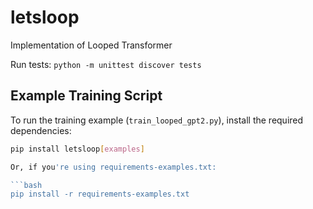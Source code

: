 # letsloop
Implementation of Looped Transformer

Run tests:
`python -m unittest discover tests`

## Example Training Script
To run the training example (`train_looped_gpt2.py`), install the required dependencies:

```bash
pip install letsloop[examples]

Or, if you're using requirements-examples.txt:

```bash
pip install -r requirements-examples.txt
```